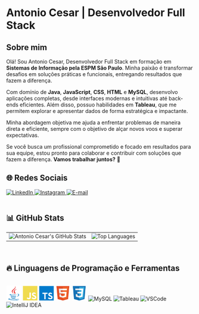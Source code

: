 <!-- Presentation -->
<h1>Antonio Cesar | Desenvolvedor Full Stack</h1>

<h2>Sobre mim</h2>
<p>
    Olá! Sou Antonio Cesar, Desenvolvedor Full Stack em formação em 
    <strong>Sistemas de Informação pela ESPM São Paulo</strong>. Minha paixão é transformar desafios em 
    soluções práticas e funcionais, entregando resultados que fazem a diferença.
</p>

<p>
    Com domínio de <strong>Java</strong>, <strong>JavaScript</strong>, <strong>CSS</strong>, 
    <strong>HTML</strong> e <strong>MySQL</strong>, desenvolvo aplicações completas, desde interfaces 
    modernas e intuitivas até back-ends eficientes. Além disso, possuo habilidades em 
    <strong>Tableau</strong>, que me permitem explorar e apresentar dados de forma estratégica e impactante.
</p>

<p>
    Minha abordagem objetiva me ajuda a enfrentar problemas de maneira direta e eficiente, sempre com 
    o objetivo de alçar novos voos e superar expectativas.
</p>

<p>
    Se você busca um profissional comprometido e focado em resultados para sua equipe, estou pronto para 
    colaborar e contribuir com soluções que fazem a diferença. <strong>Vamos trabalhar juntos?</strong> 🚀
</p>


<!-- Redes Sociais -->
<div>
  <h2>🌐 Redes Sociais</h2>
  <a href="https://www.linkedin.com/in/antonio-cesar-3653b6265/" target="_blank">
    <img src="https://img.shields.io/badge/LinkedIn-0A66C2?style=for-the-badge&logo=linkedin&logoColor=white" alt="LinkedIn">
  </a>
  <a href="https://www.instagram.com/seuusuario/" target="_blank">
    <img src="https://img.shields.io/badge/Instagram-E4405F?style=for-the-badge&logo=instagram&logoColor=white" alt="Instagram">
  </a>
  <a href="mailto:antonioocesar2905@gmail.com" target="_blank">
    <img src="https://img.shields.io/badge/Email-D14836?style=for-the-badge&logo=gmail&logoColor=white" alt="E-mail">
  </a>
</div>
<br/>

<!-- GitHub Stats & Top Languages -->
<div>
  <h2>📊 GitHub Stats</h2>
  <table align="center">
    <tr>
      <td>
        <img src="https://github-readme-stats.vercel.app/api?username=melooczr29&show_icons=true&theme=tokyonight" alt="Antonio Cesar's GitHub Stats">
      </td>
      <td>
        <img src="https://github-readme-stats.vercel.app/api/top-langs/?username=melooczr29&layout=compact&theme=tokyonight" alt="Top Languages">
      </td>
    </tr>
  </table>
</div>
<br/>

## 🔥 Linguagens de Programação e Ferramentas
<div>
  <br>
  <img src="https://raw.githubusercontent.com/devicons/devicon/master/icons/java/java-original.svg" alt="Java" width="40" height="40" />
  <img src="https://raw.githubusercontent.com/devicons/devicon/master/icons/javascript/javascript-plain.svg" alt="JavaScript" width="40" height="40" />
  <img src="https://raw.githubusercontent.com/devicons/devicon/master/icons/typescript/typescript-original.svg" alt="TypeScript" width="40" height="40" />
  <img src="https://raw.githubusercontent.com/devicons/devicon/master/icons/html5/html5-original.svg" alt="HTML5" width="40" height="40" />
  <img src="https://raw.githubusercontent.com/devicons/devicon/master/icons/css3/css3-original.svg" alt="CSS3" width="40" height="40" />
  <img src="https://cdn.jsdelivr.net/gh/devicons/devicon/icons/mysql/mysql-original.svg" alt="MySQL" width="40" height="40" />
  <img src="https://img.icons8.com/color/48/000000/tableau-software.png" alt="Tableau" width="40" height="40" />
  <img src="https://cdn.jsdelivr.net/gh/devicons/devicon/icons/vscode/vscode-original.svg" alt="VSCode" width="40" height="40" />
  <img src="https://cdn.jsdelivr.net/gh/devicons/devicon/icons/intellij/intellij-original.svg" alt="IntelliJ IDEA" width="40" height="40" />
</div>








  




